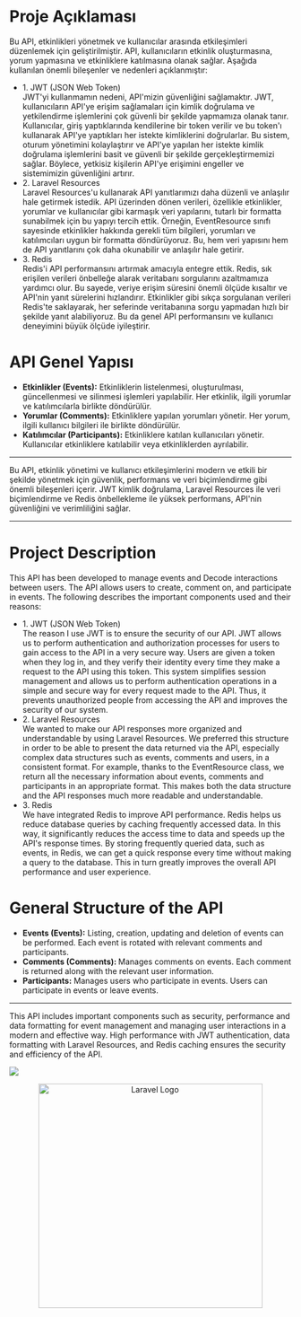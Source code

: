 <h1>Proje Açıklaması</h1> 
Bu API, etkinlikleri yönetmek ve kullanıcılar arasında etkileşimleri düzenlemek için geliştirilmiştir. API, kullanıcıların etkinlik oluşturmasına, yorum yapmasına ve etkinliklere katılmasına olanak sağlar. Aşağıda kullanılan önemli bileşenler ve nedenleri açıklanmıştır:

<ul>
    <li>
        1. JWT (JSON Web Token) <br>
        JWT'yi kullanmamın nedeni, API'mizin güvenliğini sağlamaktır. JWT, kullanıcıların API'ye erişim sağlamaları için kimlik doğrulama ve yetkilendirme işlemlerini çok güvenli bir şekilde yapmamıza olanak tanır. Kullanıcılar, giriş yaptıklarında kendilerine bir token verilir ve bu token'ı kullanarak API'ye yaptıkları her istekte kimliklerini doğrularlar. Bu sistem, oturum yönetimini kolaylaştırır ve API'ye yapılan her istekte kimlik doğrulama işlemlerini basit ve güvenli bir şekilde gerçekleştirmemizi sağlar. Böylece, yetkisiz kişilerin API'ye erişimini engeller ve sistemimizin güvenliğini artırır.
    </li>
    <li>2. Laravel Resources <br>
Laravel Resources'u kullanarak API yanıtlarımızı daha düzenli ve anlaşılır hale getirmek istedik. API üzerinden dönen verileri, özellikle etkinlikler, yorumlar ve kullanıcılar gibi karmaşık veri yapılarını, tutarlı bir formatta sunabilmek için bu yapıyı tercih ettik. Örneğin, EventResource sınıfı sayesinde etkinlikler hakkında gerekli tüm bilgileri, yorumları ve katılımcıları uygun bir formatta döndürüyoruz. Bu, hem veri yapısını hem de API yanıtlarını çok daha okunabilir ve anlaşılır hale getirir.</li>
    <li>3. Redis <br>
Redis'i API performansını artırmak amacıyla entegre ettik. Redis, sık erişilen verileri önbelleğe alarak veritabanı sorgularını azaltmamıza yardımcı olur. Bu sayede, veriye erişim süresini önemli ölçüde kısaltır ve API'nin yanıt sürelerini hızlandırır. Etkinlikler gibi sıkça sorgulanan verileri Redis'te saklayarak, her seferinde veritabanına sorgu yapmadan hızlı bir şekilde yanıt alabiliyoruz. Bu da genel API performansını ve kullanıcı deneyimini büyük ölçüde iyileştirir.</li>
</ul>

<h1>API Genel Yapısı</h1> 
<ul>
    <li> <b> Etkinlikler (Events):</b> Etkinliklerin listelenmesi, oluşturulması, güncellenmesi ve silinmesi işlemleri yapılabilir. Her etkinlik, ilgili yorumlar ve katılımcılarla birlikte döndürülür.</li>
    <li> <b>Yorumlar (Comments):</b>  Etkinliklere yapılan yorumları yönetir. Her yorum, ilgili kullanıcı bilgileri ile birlikte döndürülür.</li>
    <li> <b>Katılımcılar (Participants):</b>  Etkinliklere katılan kullanıcıları yönetir. Kullanıcılar etkinliklere katılabilir veya etkinliklerden ayrılabilir.</li>
    
</ul>

<hr>
Bu API, etkinlik yönetimi ve kullanıcı etkileşimlerini modern ve etkili bir şekilde yönetmek için güvenlik, performans ve veri biçimlendirme gibi önemli bileşenleri içerir. JWT kimlik doğrulama, Laravel Resources ile veri biçimlendirme ve Redis önbellekleme ile yüksek performans, API'nin güvenliğini ve verimliliğini sağlar.

<hr>

<h1>Project Description</h1> 
This API has been developed to manage events and Decode interactions between users. The API allows users to create, comment on, and participate in events. The following describes the important components used and their reasons:

<ul>
    <li>
        1. JWT (JSON Web Token) <br>
        The reason I use JWT is to ensure the security of our API. JWT allows us to perform authentication and authorization processes for users to gain access to the API in a very secure way. Users are given a token when they log in, and they verify their identity every time they make a request to the API using this token. This system simplifies session management and allows us to perform authentication operations in a simple and secure way for every request made to the API. Thus, it prevents unauthorized people from accessing the API and improves the security of our system.
    </li>
    <li>2. Laravel Resources <br>
We wanted to make our API responses more organized and understandable by using Laravel Resources. We preferred this structure in order to be able to present the data returned via the API, especially complex data structures such as events, comments and users, in a consistent format. For example, thanks to the EventResource class, we return all the necessary information about events, comments and participants in an appropriate format. This makes both the data structure and the API responses much more readable and understandable. </li>
    <li>3. Redis <br>
We have integrated Redis to improve API performance. Redis helps us reduce database queries by caching frequently accessed data. In this way, it significantly reduces the access time to data and speeds up the API's response times. By storing frequently queried data, such as events, in Redis, we can get a quick response every time without making a query to the database. This in turn greatly improves the overall API performance and user experience.</li>
</ul>

<h1>General Structure of the API</h1> 
<ul>
    <li> <b> Events (Events):</b> Listing, creation, updating and deletion of events can be performed. Each event is rotated with relevant comments and participants.</li>
    <li> <b>Comments (Comments): </b> Manages comments on events. Each comment is returned along with the relevant user information. </li>
    <li> <b>Participants:</b> Manages users who participate in events. Users can participate in events or leave events.</li>
    
</ul>

<hr>

This API includes important components such as security, performance and data formatting for event management and managing user interactions in a modern and effective way. High performance with JWT authentication, data formatting with Laravel Resources, and Redis caching ensures the security and efficiency of the API.


<img src="https://github.com/user-attachments/assets/da3106ec-00b6-44f8-b7bc-fa3cf8c436e3" >

<p align="center"><a href="https://laravel.com" target="_blank"><img src="https://raw.githubusercontent.com/laravel/art/master/logo-lockup/5%20SVG/2%20CMYK/1%20Full%20Color/laravel-logolockup-cmyk-red.svg" width="400" alt="Laravel Logo"></a></p>


